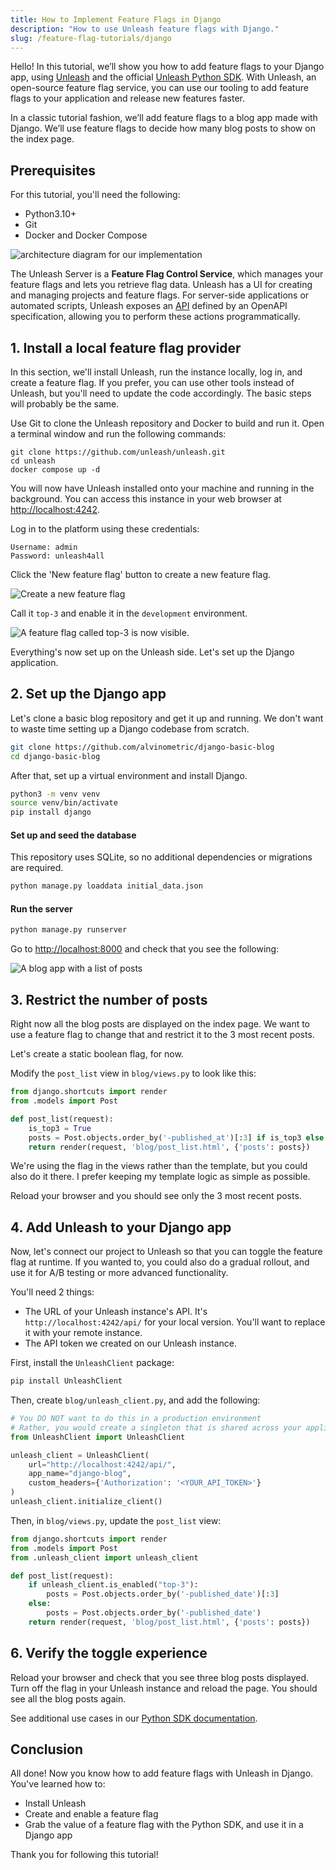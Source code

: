 ```yaml
---
title: How to Implement Feature Flags in Django
description: "How to use Unleash feature flags with Django."
slug: /feature-flag-tutorials/django
---
```


Hello! In this tutorial, we’ll show you how to add feature flags to your Django app, using [Unleash](https://www.getunleash.io/) and the official [Unleash Python SDK](https://docs.getunleash.io/reference/sdks/python). With Unleash, an open-source feature flag service, you can use our tooling to add feature flags to your application and release new features faster.

In a classic tutorial fashion, we’ll add feature flags to a blog app made with Django. We’ll use feature flags to decide how many blog posts to show on the index page.

## Prerequisites

For this tutorial, you'll need the following:

-   Python3.10+
-   Git
-   Docker and Docker Compose

![architecture diagram for our implementation](../rails/diagram.png)

The Unleash Server is a **Feature Flag Control Service**, which manages your feature flags and lets you retrieve flag data. Unleash has a UI for creating and managing projects and feature flags. For server-side applications or automated scripts, Unleash exposes an [API](/reference/api/unleash) defined by an OpenAPI specification, allowing you to perform these actions programmatically.

## 1. Install a local feature flag provider

In this section, we'll install Unleash, run the instance locally, log in, and create a feature flag. If you prefer, you can use other tools instead of Unleash, but you'll need to update the code accordingly. The basic steps will probably be the same.

Use Git to clone the Unleash repository and Docker to build and run it. Open a terminal window and run the following commands:

```
git clone https://github.com/unleash/unleash.git
cd unleash
docker compose up -d
```

You will now have Unleash installed onto your machine and running in the background. You can access this instance in your web browser at [http://localhost:4242](http://localhost:4242).

Log in to the platform using these credentials:

```
Username: admin
Password: unleash4all
```

Click the 'New feature flag' button to create a new feature flag.

![Create a new feature flag](../ruby/new-ff.png)

Call it `top-3` and enable it in the `development` environment.

![A feature flag called `top-3` is now visible.](../rails/enable-ff.png)

Everything's now set up on the Unleash side. Let's set up the Django application.

## 2. Set up the Django app

Let's clone a basic blog repository and get it up and running. We don't want to waste time setting up a Django codebase from scratch.

```sh
git clone https://github.com/alvinometric/django-basic-blog
cd django-basic-blog
```

After that, set up a virtual environment and install Django.

```sh
python3 -m venv venv
source venv/bin/activate
pip install django
```

#### Set up and seed the database

This repository uses SQLite, so no additional dependencies or migrations are required.

```sh
python manage.py loaddata initial_data.json
```

#### Run the server

```sh
python manage.py runserver
```

Go to [http://localhost:8000](http://localhost:8000) and check that you see the following:

![A blog app with a list of posts](../rails/blog-app.png)

## 3. Restrict the number of posts

Right now all the blog posts are displayed on the index page. We want to use a feature flag to change that and restrict it to the 3 most recent posts.

Let's create a static boolean flag, for now.

Modify the `post_list` view in `blog/views.py` to look like this:

```python
from django.shortcuts import render
from .models import Post

def post_list(request):
    is_top3 = True
    posts = Post.objects.order_by('-published_at')[:3] if is_top3 else Post.objects.all()
    return render(request, 'blog/post_list.html', {'posts': posts})
```

We're using the flag in the views rather than the template, but you could also do it there. I prefer keeping my template logic as simple as possible.

Reload your browser and you should see only the 3 most recent posts.

## 4. Add Unleash to your Django app

Now, let's connect our project to Unleash so that you can toggle the feature flag at runtime. If you wanted to, you could also do a gradual rollout, and use it for A/B testing or more advanced functionality.

You'll need 2 things:

-   The URL of your Unleash instance's API. It's `http://localhost:4242/api/` for your local version. You'll want to replace it with your remote instance.
-   The API token we created on our Unleash instance.

First, install the `UnleashClient` package:

```sh
pip install UnleashClient
```

Then, create `blog/unleash_client.py`, and add the following:

```python
# You DO NOT want to do this in a production environment
# Rather, you would create a singleton that is shared across your application
from UnleashClient import UnleashClient

unleash_client = UnleashClient(
    url="http://localhost:4242/api/",
    app_name="django-blog",
    custom_headers={'Authorization': '<YOUR_API_TOKEN>'}
)
unleash_client.initialize_client()
```

Then, in `blog/views.py`, update the `post_list` view:

```python
from django.shortcuts import render
from .models import Post
from .unleash_client import unleash_client

def post_list(request):
    if unleash_client.is_enabled("top-3"):
        posts = Post.objects.order_by('-published_date')[:3]
    else:
        posts = Post.objects.order_by('-published_date')
    return render(request, 'blog/post_list.html', {'posts': posts})
```

## 6. Verify the toggle experience

Reload your browser and check that you see three blog posts displayed. Turn off the flag in your Unleash instance and reload the page. You should see all the blog posts again.

See additional use cases in our [Python SDK documentation](https://docs.getunleash.io/reference/sdks/python).

## Conclusion

All done! Now you know how to add feature flags with Unleash in Django. You've learned how to:

-   Install Unleash
-   Create and enable a feature flag
-   Grab the value of a feature flag with the Python SDK, and use it in a Django app

Thank you for following this tutorial!
